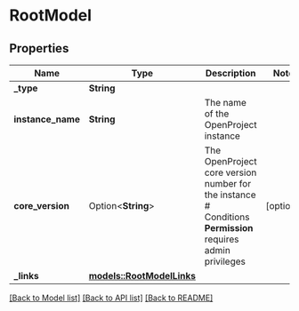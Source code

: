 # RootModel

## Properties

Name | Type | Description | Notes
------------ | ------------- | ------------- | -------------
**_type** | **String** |  | 
**instance_name** | **String** | The name of the OpenProject instance | 
**core_version** | Option<**String**> | The OpenProject core version number for the instance  # Conditions  **Permission** requires admin privileges | [optional]
**_links** | [**models::RootModelLinks**](RootModel__links.md) |  | 

[[Back to Model list]](../README.md#documentation-for-models) [[Back to API list]](../README.md#documentation-for-api-endpoints) [[Back to README]](../README.md)


